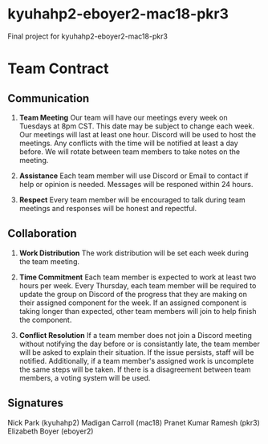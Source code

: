 # kyuhahp2-eboyer2-mac18-pkr3
Final project for kyuhahp2-eboyer2-mac18-pkr3

# Team Contract

## Communication
1. **Team Meeting** Our team will have our meetings every week on Tuesdays at 8pm CST. This date may be subject to change each week. Our meetings will last at least one hour. Discord will be used to host the meetings. Any conflicts with the time will be notified at least a day before. We will rotate between team members to take notes on the meeting.

2. **Assistance** Each team member will use Discord or Email to contact if help or opinion is needed. Messages will be responed within 24 hours.

3. **Respect** Every team member will be encouraged to talk during team meetings and responses will be honest and repectful.

## Collaboration
1. **Work Distribution** The work distribution will be set each week during the team meeting. 

2. **Time Commitment** Each team member is expected to work at least two hours per week. Every Thursday, each team member will be required to update the group on Discord of the progress that they are making on their assigned component for the week. If an assigned component is taking longer than expected, other team members will join to help finish the component.

3. **Conflict Resolution** If a team member does not join a Discord meeting without notifying the day before or is consistantly late, the team member will be asked to explain their situation. If the issue persists, staff will be notified. Additionally, if a team member's assigned work is uncomplete the same steps will be taken. If there is a disagreement between team members, a voting system will be used.

## Signatures
Nick Park (kyuhahp2) Madigan Carroll (mac18) Pranet Kumar Ramesh (pkr3) Elizabeth Boyer (eboyer2)
